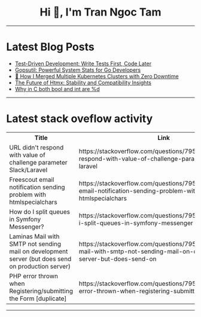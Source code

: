 <h1 align="center">Hi 👋, I'm Tran Ngoc Tam</h1>

---

# Latest Blog Posts 
<!-- BLOG-POST-LIST:START -->
- [Test-Driven Development: Write Tests First, Code Later](https://dev.to/lovestaco/test-driven-development-write-tests-first-code-later-2d90)
- [Gopsutil: Powerful System Stats for Go Developers](https://dev.to/leapcell/gopsutil-powerful-system-stats-for-go-developers-53e0)
- [🚀 How I Merged Multiple Kubernetes Clusters with Zero Downtime](https://dev.to/aleksei_aleinikov/how-i-merged-multiple-kubernetes-clusters-with-zero-downtime-28cm)
- [The Future of Htmx: Stability and Compatibility Insights](https://dev.to/abhishek-dave-008/the-future-of-htmx-stability-and-compatibility-insights-eoa)
- [Why in C both bool and int are %d](https://dev.to/selfish_dev/why-in-c-both-bool-and-int-are-d-3d82)
<!-- BLOG-POST-LIST:END -->

---

# Latest stack oveflow activity
<table>
  <tr><th>Title</th><th>Link</th></tr>
  <!-- STACKOVERFLOW:START --><tr><td>URL didn&#39;t respond with value of challenge parameter Slack/Laravel</td><td>https://stackoverflow.com/questions/79514382/url-didnt-respond-with-value-of-challenge-parameter-slack-laravel</td></tr><tr><td>Freescout email notification sending problem with htmlspecialchars</td><td>https://stackoverflow.com/questions/79514298/freescout-email-notification-sending-problem-with-htmlspecialchars</td></tr><tr><td>How do I split queues in Symfony Messenger?</td><td>https://stackoverflow.com/questions/79514207/how-do-i-split-queues-in-symfony-messenger</td></tr><tr><td>Laminas Mail with SMTP not sending mail on development server &lpar;but does send on production server&rpar;</td><td>https://stackoverflow.com/questions/79514198/laminas-mail-with-smtp-not-sending-mail-on-development-server-but-does-send-on</td></tr><tr><td>PHP error thrown when Registering/submitting the Form [duplicate]</td><td>https://stackoverflow.com/questions/79514179/php-error-thrown-when-registering-submitting-the-form</td></tr><!-- STACKOVERFLOW:END -->
</table>

---


